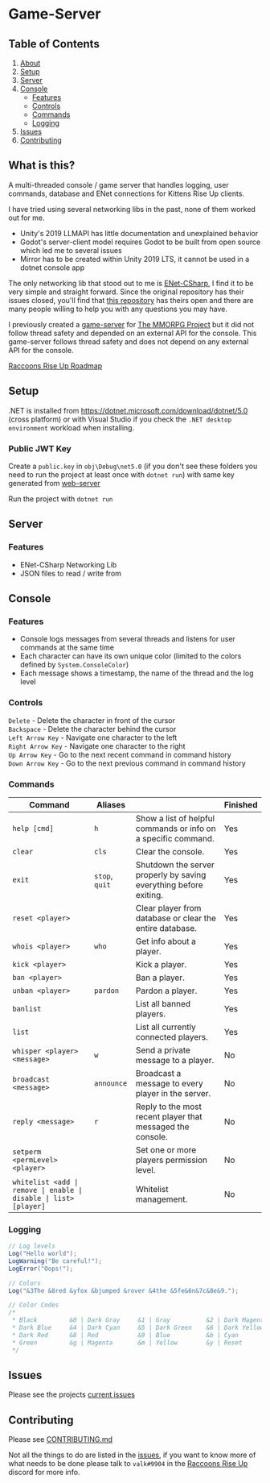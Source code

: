 # Game-Server
## Table of Contents
1. [About](#what-is-this)
2. [Setup](#setup)
4. [Server](#server)
5. [Console](#console)
    - [Features](#features-1)
    - [Controls](#controls)
    - [Commands](#commands)
    - [Logging](#logging)
6. [Issues](#issues)
7. [Contributing](#contributing)

## What is this?
A multi-threaded console / game server that handles logging, user commands, database and ENet connections for Kittens Rise Up clients.

I have tried using several networking libs in the past, none of them worked out for me.
- Unity's 2019 LLMAPI has little documentation and unexplained behavior
- Godot's server-client model requires Godot to be built from open source which led me to several issues
- Mirror has to be created within Unity 2019 LTS, it cannot be used in a dotnet console app

The only networking lib that stood out to me is [ENet-CSharp](https://github.com/nxrighthere/ENet-CSharp), I find it to be very simple and straight forward. Since the original repository has their issues closed, you'll find that [this repository](https://github.com/SoftwareGuy/ENet-CSharp) has theirs open and there are many people willing to help you with any questions you may have.

I previously created a [game-server](https://github.com/The-MMORPG-Project/game-server) for [The MMORPG Project](https://github.com/The-MMORPG-Project/website) but it did not follow thread safety and depended on an external API for the console. This game-server follows thread safety and does not depend on any external API for the console.

[Raccoons Rise Up Roadmap](https://trello.com/b/XkhJxR2x/raccoons-rise-up)

## Setup
.NET is installed from https://dotnet.microsoft.com/download/dotnet/5.0 (cross platform) or with Visual Studio if you check the `.NET desktop environment` workload when installing.

### Public JWT Key
Create a `public.key` in `obj\Debug\net5.0` (if you don't see these folders you need to run the project at least once with `dotnet run`) with same key generated from [web-server](https://github.com/Kittens-Rise-Up/website)

Run the project with `dotnet run`

## Server
### Features
- ENet-CSharp Networking Lib
- JSON files to read / write from

## Console
### Features
- Console logs messages from several threads and listens for user commands at the same time
- Each character can have its own unique color (limited to the colors defined by `System.ConsoleColor`)
- Each message shows a timestamp, the name of the thread and the log level

### Controls
`Delete` - Delete the character in front of the cursor  
`Backspace` - Delete the character behind the cursor  
`Left Arrow Key` - Navigate one character to the left  
`Right Arrow Key` - Navigate one character to the right  
`Up Arrow Key` - Go to the next recent command in command history  
`Down Arrow Key` - Go to the next previous command in command history  

### Commands
| Command                             | Aliases     |                                                                        | Finished |
|-------------------------------------|-----------------|--------------------------------------------------------------------|----------|
| `help [cmd]`                        | `h`             | Show a list of helpful commands or info on a specific command.     | Yes      |
| `clear`                             | `cls`           | Clear the console.                                                 | Yes      |
| `exit`                              | `stop`, `quit`  | Shutdown the server properly by saving everything before exiting.  | Yes      |
| `reset <player>`                    |                 | Clear player from database or clear the entire database.           | Yes      |
| `whois <player>`                    | `who`           | Get info about a player.                                           | Yes      |
| `kick <player>`                     |                 | Kick a player.                                                     | Yes      |
| `ban <player>`                      |                 | Ban a player.                                                      | Yes      |
| `unban <player>`                    | `pardon`        | Pardon a player.                                                   | Yes      |
| `banlist`                           |                 | List all banned players.                                           | Yes      |
| `list`                              |                 | List all currently connected players.                              | Yes      |
| `whisper <player> <message>`        | `w`             | Send a private message to a player.                                | No       |
| `broadcast <message>`               | `announce`      | Broadcast a message to every player in the server.                 | No       |
| `reply <message>`                   | `r`             | Reply to the most recent player that messaged the console.         | No       |
| `setperm <permLevel> <player>`      |                 | Set one or more players permission level.                          | No       |
| `whitelist <add \| remove \| enable \| disable \| list> [player]` |             | Whitelist management.                    | No       |

### Logging
```cs
// Log levels
Log("Hello world");
LogWarning("Be careful!");
LogError("Oops!");

// Colors
Log("&3The &8red &yfox &bjumped &rover &4the &5fe&6n&7c&8e&9.");

// Color Codes
/*
 * Black         &0 | Dark Gray     &1 | Gray          &2 | Dark Magenta  &3
 * Dark Blue     &4 | Dark Cyan     &5 | Dark Green    &6 | Dark Yellow   &7
 * Dark Red      &8 | Red           &9 | Blue          &b | Cyan          &c
 * Green         &g | Magenta       &m | Yellow        &y | Reset         &r
 */
```

## Issues
Please see the projects [current issues](https://github.com/Kittens-Rise-Up/server/issues)

## Contributing
Please see [CONTRIBUTING.md](https://github.com/Kittens-Rise-Up/server/blob/main/CONTRIBUTING.md)

Not all the things to do are listed in the [issues](https://github.com/Raccoons-Rise-Up/server/issues), if you want to know more of what needs to be done please talk to `valk#9904` in the [Raccoons Rise Up](https://discord.gg/cDNf8ja) discord for more info.

